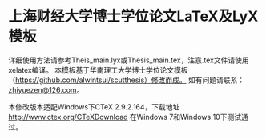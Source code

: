 # 上海财经大学博士学位论文LaTeX及LyX模板
详细使用方法请参考Theis_main.lyx或Thesis_main.tex，注意.tex文件请使用xelatex编译。
本模板基于华南理工大学博士学位论文模板（https://github.com/alwintsui/scutthesis）修改而成。
如有问题请联系：zhiyuezen@126.com。

本修改版本适配Windows下CTeX 2.9.2.164，下载地址：http://www.ctex.org/CTeXDownload
在Windows 7和Windows 10下测试通过。